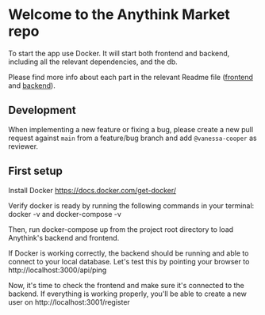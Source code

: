 # Welcome to the Anythink Market repo

To start the app use Docker. It will start both frontend and backend, including all the relevant dependencies, and the db.

Please find more info about each part in the relevant Readme file ([frontend](frontend/readme.md) and [backend](backend/README.md)).

## Development

When implementing a new feature or fixing a bug, please create a new pull request against `main` from a feature/bug branch and add `@vanessa-cooper` as reviewer.

## First setup

Install Docker https://docs.docker.com/get-docker/

Verify docker is ready by running the following commands in your terminal: docker -v and docker-compose -v

Then, run docker-compose up from the project root directory to load Anythink's backend and frontend.

If Docker is working correctly, the backend should be running and able to connect to your local database.
Let's test this by pointing your browser to http://localhost:3000/api/ping

Now, it's time to check the frontend and make sure it's connected to the backend.
If everything is working properly, you'll be able to create a new user on http://localhost:3001/register